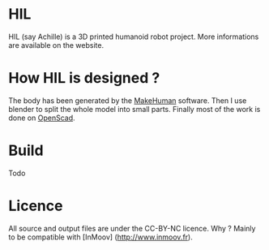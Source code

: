 HIL
===

HIL (say Achille) is a 3D printed humanoid robot project. More informations are available on the website.


How HIL is designed ?
===

The body has been generated by the [MakeHuman](http://www.makehuman.org) software. Then I use blender to split the whole model into small parts. Finally most of the work is done on [OpenScad](http://www.openscad.org).

Build
===

Todo

Licence
===

All source and output files are under the CC-BY-NC licence. Why ? Mainly to be compatible with [InMoov] (http://www.inmoov.fr).
